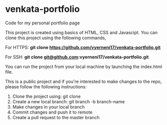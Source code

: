 # venkata-portfolio
Code for my personal portfolio page

This project is created using basics of HTML, CSS and Javascipt. You can clone this project using the following commands,

For HTTPS: **git clone https://github.com/vyerneni17/venkata-portfolio.git**

For SSH: **git clone git@github.com:vyerneni17/venkata-portfolio.git**

You can run the project from your local machine by launching the index.html file. 

This is a public project and if you're interested to make changes to the repo, please follow the following instructions:

1. Clone the project using: git clone
2. Create a new local branch: git branch -b branch-name
3. Make changes in your local branch
4. Commit changes and push it to remote
5. Create a pull request to the master branch
